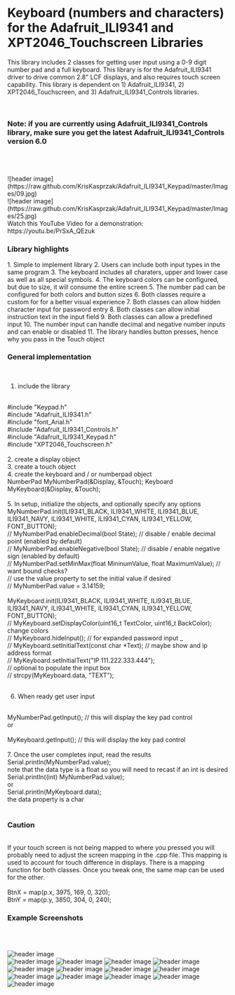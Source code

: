 # Keyboard (numbers and characters) for the Adafruit_ILI9341 and XPT2046_Touchscreen Libraries
This library includes 2 classes for getting user input using a 0-9 digit number pad and a full keyboard. This library is for the Adafruit_ILI9341 driver to drive common 2.8" LCF displays, and also requires touch screen capability.  This library is dependent on 1) Adafruit_ILI9341, 2) XPT2046_Touchscreen, and 3) Adafruit_ILI9341_Controls libraries.

<br>
<b><h3>Note: if you are currently using Adafruit_ILI9341_Controls library, make sure you get the latest Adafruit_ILI9341_Controls version 6.0</b></h3>
<br>
<br>
<br>
![header image](https://raw.github.com/KrisKasprzak/Adafruit_ILI9341_Keypad/master/Images/09.jpg)
<br>
![header image](https://raw.github.com/KrisKasprzak/Adafruit_ILI9341_Keypad/master/Images/25.jpg)
<br>
Watch this YouTube Video for a demonstration:
https://youtu.be/PrSxA_QEzuk
<br>
<b><h3>Library highlights</b></h3>
1. Simple to implement library
2. Users can include both input types in the same program
3. The keyboard includes all charaters, upper and lower case as well as all special symbols.
4. The keyboard colors can be configured, but due to size, it will consume the entire screen
5. The number pad can be configured for both colors and button sizes
6. Both classes require a custom for for a better visual experience
7. Both classes can allow hidden character input for password entry
8. Both classes can allow initial instruction text in the input field
9. Both classes can allow a predefined input 
10. The number input can handle decimal and negative number inputs and can enable or disabled
11. The library handles button presses, hence why you pass in the Touch object

<b><h3>General implementation</b></h3>
<br>
1. include the library
<br>
#include "Keypad.h"
<br>
#include "Adafruit_ILI9341.h"  
<br>
#include "font_Arial.h" 
<br>
#include "Adafruit_ILI9341_Controls.h"
<br>
#include "Adafruit_ILI9341_Keypad.h"
<br>
#include "XPT2046_Touchscreen.h"
<br>
<br>
2. create a display object
<br>
3. create a touch object
<br>
4. create the keyboard and / or numberpad object
<br>
NumberPad MyNumberPad(&Display, &Touch);
Keyboard MyKeyboard(&Display, &Touch);
<br>
<br>
5. In setup, initialize the objects, and optionally specify any options
<br>
MyNumberPad.init(ILI9341_BLACK, ILI9341_WHITE, ILI9341_BLUE, ILI9341_NAVY, ILI9341_WHITE, ILI9341_CYAN, ILI9341_YELLOW, FONT_BUTTON);
<br>
  // MyNumberPad.enableDecimal(bool State); // disable / enable decimal point (enabled by default)
  <br>
  // MyNumberPad.enableNegative(bool State); // disable / enable negative sign (enabled by default)
  <br>
  // MyNumberPad.setMinMax(float MininumValue, float MaximumValue); // want bound checks?
  <br>
  // use the value property to set the initial value if desired
  <br>
  // MyNumberPad.value = 3.14159;
  <br>
  <br>
MyKeyboard.init(ILI9341_BLACK, ILI9341_WHITE, ILI9341_BLUE, ILI9341_NAVY, ILI9341_WHITE, ILI9341_CYAN, ILI9341_YELLOW, FONT_BUTTON);
<br>
  // MyKeyboard.setDisplayColor(uint16_t TextColor, uint16_t BackColor); change colors
  <br>
  // MyKeyboard.hideInput(); // for expanded password input
_  <br>
  // MyKeyboard.setInitialText(const char *Text); // maybe show and ip address format
  <br>
  // MyKeyboard.setInitialText("IP 111.222.333.444");
  <br>
  // optional to populate the input box
  <br>
  // strcpy(MyKeyboard.data, "TEXT");
  <br>
<br>

6. When ready get user input
<br>
MyNumberPad.getInput(); // this will display the key pad control
<br>
or
<br>
<br>
MyKeyboard.getInput(); // this will display the key pad control
<br>
<br>
7. Once the user completes input, read the results
<br>
Serial.println(MyNumberPad.value);
<br>
note that the data type is a float so you will need to recast if an int is desired
<br>
Serial.println((int) MyNumberPad.value);
<br>
or
<br>
Serial.println(MyKeyboard.data);
<br>
the data property is a char
<br>
<br>
<b><h3>Caution</b></h3>
<br>
If your touch screen is not being mapped to where you pressed you will probably need to adjust the screen mapping in the .cpp file. This mapping is used to account for touch difference in displays. There is a mapping function for both classes. Once you tweak one, the same map can be used for the other.
<br>
<br>
BtnX = map(p.x, 3975, 169, 0, 320);
<br>
BtnY = map(p.y, 3850, 304, 0, 240);    
<br>
<b><h3>Example Screenshots</b></h3>
<br>
<br>

![header image](https://raw.github.com/KrisKasprzak/Adafruit_ILI9341_Keypad/master/Images/01.jpg)
<br>
![header image](https://raw.github.com/KrisKasprzak/Adafruit_ILI9341_Keypad/master/Images/03.jpg)
![header image](https://raw.github.com/KrisKasprzak/Adafruit_ILI9341_Keypad/master/Images/05.jpg)
![header image](https://raw.github.com/KrisKasprzak/Adafruit_ILI9341_Keypad/master/Images/07.jpg)
![header image](https://raw.github.com/KrisKasprzak/Adafruit_ILI9341_Keypad/master/Images/08.jpg)
![header image](https://raw.github.com/KrisKasprzak/Adafruit_ILI9341_Keypad/master/Images/09.jpg)
![header image](https://raw.github.com/KrisKasprzak/Adafruit_ILI9341_Keypad/master/Images/12.jpg)
![header image](https://raw.github.com/KrisKasprzak/Adafruit_ILI9341_Keypad/master/Images/14.jpg)
![header image](https://raw.github.com/KrisKasprzak/Adafruit_ILI9341_Keypad/master/Images/16.jpg)
<br>
![header image](https://raw.github.com/KrisKasprzak/Adafruit_ILI9341_Keypad/master/Images/18.jpg)
![header image](https://raw.github.com/KrisKasprzak/Adafruit_ILI9341_Keypad/master/Images/20.jpg)
![header image](https://raw.github.com/KrisKasprzak/Adafruit_ILI9341_Keypad/master/Images/23.jpg)
![header image](https://raw.github.com/KrisKasprzak/Adafruit_ILI9341_Keypad/master/Images/25.jpg)
![header image](https://raw.github.com/KrisKasprzak/Adafruit_ILI9341_Keypad/master/Images/27.jpg)



